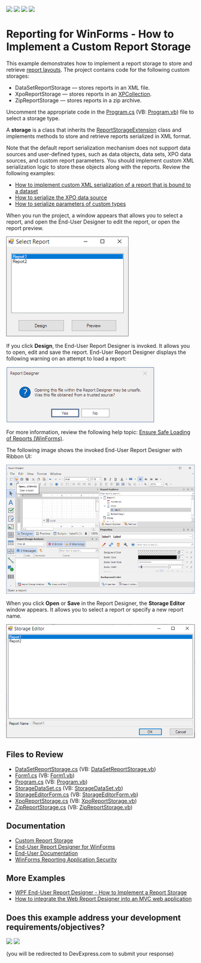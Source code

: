 <!-- default badges list -->
![](https://img.shields.io/endpoint?url=https://codecentral.devexpress.com/api/v1/VersionRange/128604636/23.1.3%2B)
[![](https://img.shields.io/badge/Open_in_DevExpress_Support_Center-FF7200?style=flat-square&logo=DevExpress&logoColor=white)](https://supportcenter.devexpress.com/ticket/details/E2704)
[![](https://img.shields.io/badge/📖_How_to_use_DevExpress_Examples-e9f6fc?style=flat-square)](https://docs.devexpress.com/GeneralInformation/403183)
[![](https://img.shields.io/badge/💬_Leave_Feedback-feecdd?style=flat-square)](#does-this-example-address-your-development-requirementsobjectives)
<!-- default badges end -->
# Reporting for WinForms - How to Implement a Custom Report Storage

This example demonstrates how to implement a report storage to store and retrieve [report layouts](https://docs.devexpress.com/XtraReports/2592/). The project contains code for the following custom storages:

- DataSetReportStorage — stores reports in an XML file.
- XpoReportStorage — stores reports in an [XPCollection](https://docs.devexpress.com/XPO/DevExpress.Xpo.XPCollection).
- ZipReportStorage — stores reports in a zip archive.

Uncomment the appropriate code in the [Program.cs](./CS/Program.cs) (VB: [Program.vb](./VB/Program.vb)) file to select a storage type.

A **storage** is a class that inherits the [ReportStorageExtension](https://docs.devexpress.com/XtraReports/DevExpress.XtraReports.Extensions.ReportStorageExtension) class and implements methods to store and retrieve reports serialized in XML format.

Note that the default report serialization mechanism does not support data sources and user-defined types, such as data objects, data sets, XPO data sources, and custom report parameters. You should implement custom XML serialization logic to store these objects along with the reports. Review the following examples:
- [How to implement custom XML serialization of a report that is bound to a dataset](https://github.com/DevExpress-Examples/Reporting_how-to-implement-custom-xml-serialization-of-a-report-that-is-bound-to-a-dataset-e3157)
- [How to serialize the XPO data source](https://github.com/DevExpress-Examples/Reporting_how-to-serialize-an-xpo-data-source-e3169)
- [How to serialize parameters of custom types](https://github.com/DevExpress-Examples/Reporting_how-to-serialize-parameters-of-custom-types-e3186)


When you run the project, a window appears that allows you to select a report, and open the End-User Designer to edit the report, or open the report preview.

![Select Report](Images/select-report.png)

If you click **Design**, the End-User Report Designer is invoked. It allows you to open, edit and save the report. End-User Report Designer displays the following warning on an attempt to load a report:

![Ensure Safe Loading of Reports](Images/warning.png)

For more information, review the following help topic: [Ensure Safe Loading of Reports (WinForms)](https://docs.devexpress.com/XtraReports/119159/winforms-reporting/winforms-reporting-application-security/ensure-safe-loading-of-reports).

The following image shows the invoked End-User Report Designer with Ribbon UI:

![End-User Report Designer](Images/report-designer.png)

When you click **Open** or **Save** in the Report Designer, the **Storage Editor** window appears. It allows you to select a report or specify a new report name.

![Storage Editor](Images/storage-editor.png)


## Files to Review

* [DataSetReportStorage.cs](CS/DataSetReportStorage.cs) (VB: [DataSetReportStorage.vb](VB/DataSetReportStorage.vb))
* [Form1.cs](CS/Form1.cs) (VB: [Form1.vb](VB/Form1.vb))
* [Program.cs](CS/Program.cs) (VB: [Program.vb](VB/Program.vb))
* [StorageDataSet.cs](CS/StorageDataSet.cs) (VB: [StorageDataSet.vb](VB/StorageDataSet.vb))
* [StorageEditorForm.cs](CS/StorageEditorForm.cs) (VB: [StorageEditorForm.vb](VB/StorageEditorForm.vb))
* [XpoReportStorage.cs](CS/XpoReportStorage.cs) (VB: [XpoReportStorage.vb](VB/XpoReportStorage.vb))
* [ZipReportStorage.cs](CS/ZipReportStorage.cs) (VB: [ZipReportStorage.vb](VB/ZipReportStorage.vb))


## Documentation

- [Custom Report Storage](https://docs.devexpress.com/XtraReports/10001)
- [End-User Report Designer for WinForms](https://docs.devexpress.com/XtraReports/10715/winforms-reporting/end-user-report-designer-for-winforms)
- [End-User Documentation](https://docs.devexpress.com/XtraReports/5160/winforms-reporting/end-user-documentation)
- [WinForms Reporting Application Security](https://docs.devexpress.com/XtraReports/116671/winforms-reporting/winforms-reporting-application-security)


## More Examples

- [WPF End-User Report Designer - How to Implement a Report Storage](https://github.com/DevExpress-Examples/Reporting_wpf-end-user-report-designer-how-to-implement-a-report-storage-t292945)
- [How to integrate the Web Report Designer into an MVC web application](https://github.com/DevExpress-Examples/Reporting_how-to-integrate-the-web-report-designer-into-an-mvc-web-application-t190370)



<!-- feedback -->
## Does this example address your development requirements/objectives?

[<img src="https://www.devexpress.com/support/examples/i/yes-button.svg"/>](https://www.devexpress.com/support/examples/survey.xml?utm_source=github&utm_campaign=reporting-winforms-custom-report-storage&~~~was_helpful=yes) [<img src="https://www.devexpress.com/support/examples/i/no-button.svg"/>](https://www.devexpress.com/support/examples/survey.xml?utm_source=github&utm_campaign=reporting-winforms-custom-report-storage&~~~was_helpful=no)

(you will be redirected to DevExpress.com to submit your response)
<!-- feedback end -->
